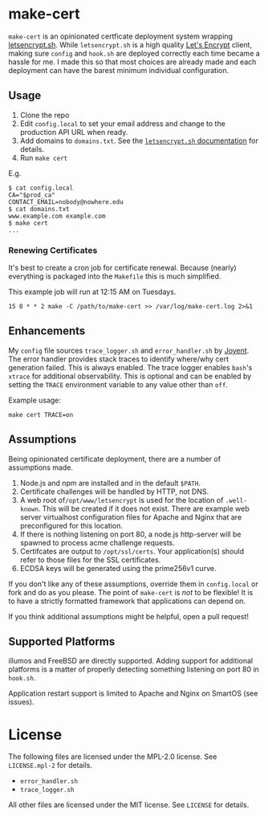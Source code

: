 # make-cert

`make-cert` is an opinionated certficate deployment system  wrapping
[letsencrypt.sh][letsencrypt.sh].  While `letsencrypt.sh` is a high quality
[Let's Encrypt][letsencrypt] client, making sure `config` and `hook.sh` are
deployed correctly each time became a hassle for me. I made this so that most
choices are already made and each deployment can have the barest minimum
individual configuration.

[letsencrypt.sh]: https://github.com/bahamat/letsencrypt.sh
[letsencrypt]: https://www.letsencrypt.org/

## Usage

1. Clone the repo
2. Edit `config.local` to set your email address and change to the production
   API URL when ready.
3. Add domains to `domains.txt`. See the [`letsencrypt.sh`
   documentation][domains_doc] for details.
4. Run `make cert`

[domains_doc]: ../../../letsencrypt.sh/blob/master/docs/domains_txt.md

E.g.

    $ cat config.local
    CA="$prod_ca"
    CONTACT_EMAIL=nobody@nowhere.edu
    $ cat domains.txt
    www.example.com example.com
    $ make cert
    ...

### Renewing Certificates

It's best to create a cron job for certificate renewal. Because (nearly)
everything is packaged into the `Makefile` this is much simplified.

This example job will run at 12:15 AM on Tuesdays.

    15 0 * * 2 make -C /path/to/make-cert >> /var/log/make-cert.log 2>&1

## Enhancements

My `config` file sources `trace_logger.sh` and `error_handler.sh` by
[Joyent][sdc-headnode]. The error handler provides stack traces to identify
where/why cert generation failed. This is always enabled. The trace logger
enables `bash`'s `xtrace` for additional observability. This is optional and
can be enabled by setting the `TRACE` environment variable to any value other
than `off`.

Example usage:

    make cert TRACE=on

[sdc-headnode]: https://github.com/joyent/sdc-headnode/tree/master/buildtools/lib

## Assumptions

Being opinionated certificate deployment, there are a number of assumptions
made.

1. Node.js and npm are installed and in the default `$PATH`.
2. Certificate challenges will be handled by HTTP, not DNS.
3. A web root of`/opt/www/letsencrypt` is used for the location of
   `.well-known`. This will be created if it does not exist. There are example
   web server virtualhost configuration files for Apache and Nginx that are
   preconfigured for this location.
4. If there is nothing listening on port 80, a node.js http-server will be
   spawned to process acme challenge requests.
5. Certifcates are output to `/opt/ssl/certs`. Your application(s) should refer
   to those files for the SSL certificates.
6. ECDSA keys will be generated using the prime256v1 curve.

If you don't like any of these assumptions, override them in `config.local` or
fork and do as you please. The point of `make-cert` is *not* to be flexible!
It is to have a strictly formatted framework that applications can depend on.

If you think additional assumptions might be helpful, open a pull request!

## Supported Platforms

illumos and FreeBSD are directly supported. Adding support for additional
platforms is a matter of properly detecting something listening on port 80 in
`hook.sh`.

Application restart support is limited to Apache and Nginx on SmartOS (see
issues).

# License

The following files are licensed under the MPL-2.0 license. See `LICENSE.mpl-2`
for details.

* `error_handler.sh`
* `trace_logger.sh`

All other files are licensed under the MIT license. See `LICENSE` for details.
